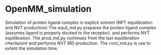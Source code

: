 # OpenMM_simulation
Simulation of protein ligand complex in explicit solvent (NPT equilibration and NVT production)
The equil_md.py prepares the protein ligand complex (assumes ligand is properly docked to the receptor). and performs NVT equilibration.
The prod_md.py continues from the last equilibration checkpoint and performs NVT MD production.
The cont_md.py is use to extent the simulation time.
